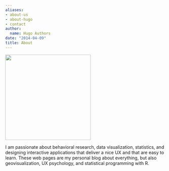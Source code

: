 ```yaml
---
aliases:
- about-us
- about-hugo
- contact
author:
  name: Hugo Authors
date: "2014-04-09"
title: About
---
```





<img src="figures/screde.JPG" width="270" />

I am passionate about behavioral research, data visualization, statistics, and designing interactive applications that deliver a nice UX and that are easy to learn. These web pages are my personal blog about everything, but also geovisualization, UX psychology, and statistical programming with R.


<!-- 
 <object data="figures/cv.pdf" type="application/pdf" width="800px" height="700px">
    <embed src="figures/cv.pdf">
        <p>This browser does not support PDFs. Please download the PDF to view it: <a href="figures/cv.pdf">Download PDF</a>.</p>
    </embed>
</object>

--> 
